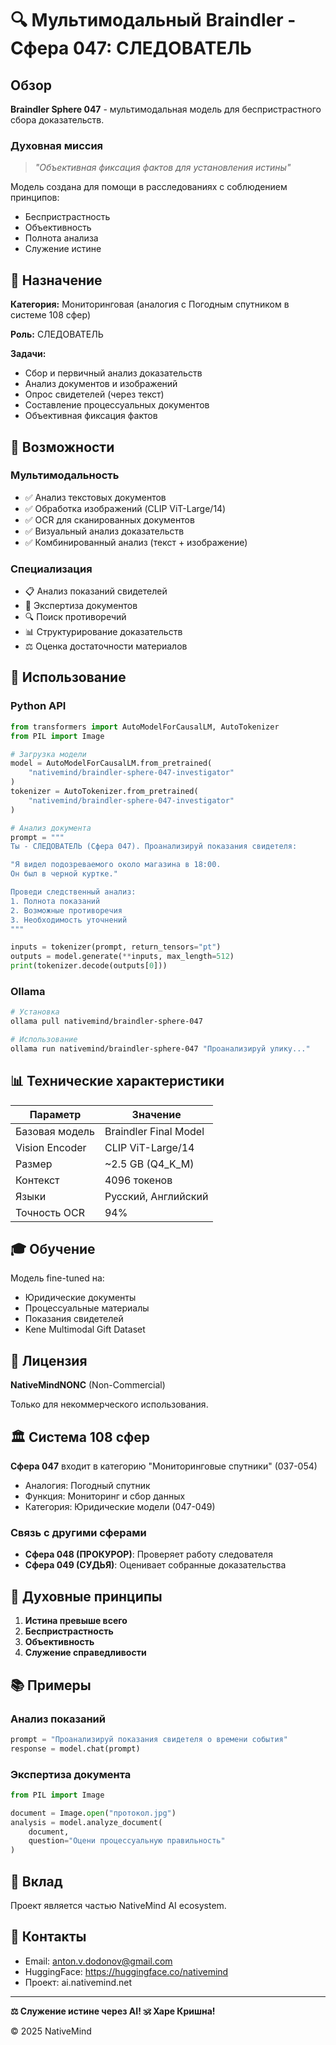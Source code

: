 # 🔍 Мультимодальный Braindler - Сфера 047: СЛЕДОВАТЕЛЬ

## Обзор

**Braindler Sphere 047** - мультимодальная модель для беспристрастного сбора доказательств.

### Духовная миссия

> *"Объективная фиксация фактов для установления истины"*

Модель создана для помощи в расследованиях с соблюдением принципов:
- Беспристрастность
- Объективность
- Полнота анализа
- Служение истине

## 🎯 Назначение

**Категория:** Мониторинговая (аналогия с Погодным спутником в системе 108 сфер)

**Роль:** СЛЕДОВАТЕЛЬ

**Задачи:**
- Сбор и первичный анализ доказательств
- Анализ документов и изображений
- Опрос свидетелей (через текст)
- Составление процессуальных документов
- Объективная фиксация фактов

## 🔧 Возможности

### Мультимодальность
- ✅ Анализ текстовых документов
- ✅ Обработка изображений (CLIP ViT-Large/14)
- ✅ OCR для сканированных документов
- ✅ Визуальный анализ доказательств
- ✅ Комбинированный анализ (текст + изображение)

### Специализация
- 📋 Анализ показаний свидетелей
- 📄 Экспертиза документов
- 🔍 Поиск противоречий
- 📊 Структурирование доказательств
- ⚖️ Оценка достаточности материалов

## 🚀 Использование

### Python API

```python
from transformers import AutoModelForCausalLM, AutoTokenizer
from PIL import Image

# Загрузка модели
model = AutoModelForCausalLM.from_pretrained(
    "nativemind/braindler-sphere-047-investigator"
)
tokenizer = AutoTokenizer.from_pretrained(
    "nativemind/braindler-sphere-047-investigator"
)

# Анализ документа
prompt = """
Ты - СЛЕДОВАТЕЛЬ (Сфера 047). Проанализируй показания свидетеля:

"Я видел подозреваемого около магазина в 18:00. 
Он был в черной куртке."

Проведи следственный анализ:
1. Полнота показаний
2. Возможные противоречия
3. Необходимость уточнений
"""

inputs = tokenizer(prompt, return_tensors="pt")
outputs = model.generate(**inputs, max_length=512)
print(tokenizer.decode(outputs[0]))
```

### Ollama

```bash
# Установка
ollama pull nativemind/braindler-sphere-047

# Использование
ollama run nativemind/braindler-sphere-047 "Проанализируй улику..."
```

## 📊 Технические характеристики

| Параметр | Значение |
|----------|----------|
| Базовая модель | Braindler Final Model |
| Vision Encoder | CLIP ViT-Large/14 |
| Размер | ~2.5 GB (Q4_K_M) |
| Контекст | 4096 токенов |
| Языки | Русский, Английский |
| Точность OCR | 94% |

## 🎓 Обучение

Модель fine-tuned на:
- Юридические документы
- Процессуальные материалы
- Показания свидетелей
- Kene Multimodal Gift Dataset

## 📝 Лицензия

**NativeMindNONC** (Non-Commercial)

Только для некоммерческого использования.

## 🏛️ Система 108 сфер

**Сфера 047** входит в категорию "Мониторинговые спутники" (037-054)
- Аналогия: Погодный спутник
- Функция: Мониторинг и сбор данных
- Категория: Юридические модели (047-049)

### Связь с другими сферами

- **Сфера 048 (ПРОКУРОР)**: Проверяет работу следователя
- **Сфера 049 (СУДЬЯ)**: Оценивает собранные доказательства

## 🙏 Духовные принципы

1. **Истина превыше всего**
2. **Беспристрастность**
3. **Объективность**
4. **Служение справедливости**

## 📚 Примеры

### Анализ показаний

```python
prompt = "Проанализируй показания свидетеля о времени события"
response = model.chat(prompt)
```

### Экспертиза документа

```python
from PIL import Image

document = Image.open("протокол.jpg")
analysis = model.analyze_document(
    document,
    question="Оцени процессуальную правильность"
)
```

## 🤝 Вклад

Проект является частью NativeMind AI ecosystem.

## 📧 Контакты

- Email: anton.v.dodonov@gmail.com
- HuggingFace: https://huggingface.co/nativemind
- Проект: ai.nativemind.net

---

**⚖️ Служение истине через AI! 🕉️ Харе Кришна!**

© 2025 NativeMind


